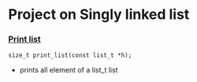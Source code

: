 # Project on Singly linked list
### [Print list](./0-print_list.c)
```size_t print_list(const list_t *h);```
* prints all element of a list_t list
